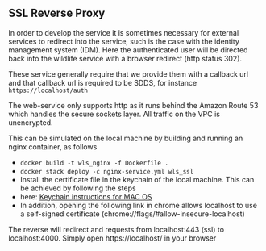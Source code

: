 ## SSL Reverse Proxy

In order to develop the service it is sometimes necessary for external services to redirect into the service, such is 
the case with the identity management system (IDM). Here the authenticated user will be directed back into the 
wildlife service with a browser redirect (http status 302).

These service generally require that we provide them with a callback url and that callback url is required to be SDDS, for instance
```https://localhost/auth```

The web-service only supports http as it runs behind the Amazon Route 53 which handles the secure sockets layer. 
All traffic on the VPC is unencrypted.

This can be simulated on the local machine by building and running an nginx container, as follows

- ```docker build -t wls_nginx -f Dockerfile .```
- ```docker stack deploy -c nginx-service.yml wls_ssl```
- Install the certificate file in the keychain of the local machine. This can be achieved by following the steps 
- here: [Keychain instructions for MAC OS](https://support.securly.com/hc/en-us/articles/206058318-How-to-install-the-Securly-SSL-certificate-on-Mac-OSX-)
- In addition, opening the following link in chrome allows localhost to use a self-signed certificate (chrome://flags/#allow-insecure-localhost)

The reverse will redirect and requests from localhost:443 (ssl) to localhost:4000. Simply open https://localhost/ in 
your browser
